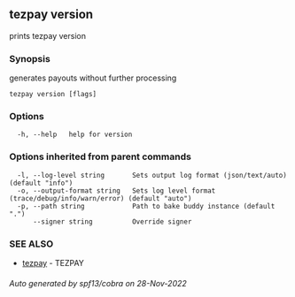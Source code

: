 ## tezpay version

prints tezpay version

### Synopsis

generates payouts without further processing

```
tezpay version [flags]
```

### Options

```
  -h, --help   help for version
```

### Options inherited from parent commands

```
  -l, --log-level string       Sets output log format (json/text/auto) (default "info")
  -o, --output-format string   Sets log level format (trace/debug/info/warn/error) (default "auto")
  -p, --path string            Path to bake buddy instance (default ".")
      --signer string          Override signer
```

### SEE ALSO

* [tezpay](tezpay.md)	 - TEZPAY

###### Auto generated by spf13/cobra on 28-Nov-2022

